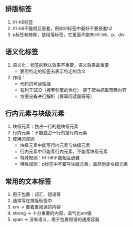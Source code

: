 ## 排版标签
1. h1-h6标签
2. h1-h6不能相互嵌套，例如h1标签中最好不要嵌套h2
3. p标签和特殊，是段落标签，它里面不能有:h1-h6、p、div

## 语义化标签
1. 语义化：标签的默认效果不重要，语义效果最重要
   - 要用特定的标签去表示特定的含义
2. 作用：
    - 代码的可读性强
    - 有利于SEO（搜索引擎的优化） 便于爬虫抓取页面内容
    - 方便设备进行解析（屏幕阅读器等等）

## 行内元素与块级元素
1. 块级元素：独占一行的是块级元素
2. 行内元素：不能独占一行的是行内元素
3. 使用的规则
    - 块级元素中能写行内元素与块级元素
    - 行内元素中只能写行内元素，不能写块级元素
    - 特殊规则：h1-h6不能相互嵌套
    - 特殊规则：p标签中不要写块级元素，虽然他是块级元素

## 常用的文本标签
1. 用于包裹：词汇、短语等
2. 通常写在排版标签中  
3. em -> 要着重阅读的内容
4. strong -> 十分重要的内容，语气比em强
5. span -> 没有语义，用于包裹短语的通用容器


